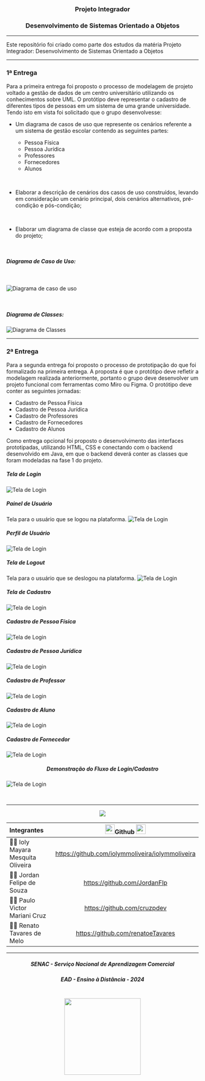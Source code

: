 ### <center>Projeto Integrador</center>
### <center>Desenvolvimento de Sistemas Orientado a Objetos</center>

---

Este repositório foi criado como parte dos estudos da matéria Projeto Integrador: Desenvolvimento de Sistemas Orientado a Objetos

---

### 1ª Entrega

Para a primeira entrega foi proposto o processo de modelagem de projeto voltado a gestão de dados de um centro universitário utilizando os conhecimentos sobre UML. O protótipo deve representar o cadastro de diferentes tipos de pessoas em um sistema de uma grande universidade. Tendo isto em vista foi solicitado que o grupo desenvolvesse:

- Um diagrama de casos de uso que represente os cenários referente a um sistema de gestão escolar contendo as seguintes partes:

  - Pessoa Física
  - Pessoa Jurídica
  - Professores
  - Fornecedores 
  - Alunos
<br>

- Elaborar a descrição de cenários dos casos de uso construídos, levando em consideração um cenário principal, dois cenários alternativos, pré-condição e pós-condição;
<br>

- Elaborar um diagrama de classe que esteja de acordo com a proposta do projeto;
<br>

##### Diagrama de Caso de Uso:
<br>

![Diagrama de caso de uso](assets/images/caso_de_uso.jpg)

<br>


##### Diagrama de Classes:

![Diagrama de Classes](assets/images/Diagrama_de_classe.jpg)

---

### 2ª Entrega

Para a segunda entrega foi proposto o processo de prototipação do que foi formalizado na primeira entrega. A proposta é que o protótipo deve refletir a modelagem realizada anteriormente, portanto o grupo deve desenvolver um projeto funcional com ferramentas como Miro ou Figma. O protótipo deve conter as seguintes jornadas:

  - Cadastro de Pessoa Física
  - Cadastro de Pessoa Jurídica
  - Cadastro de Professores
  - Cadastro de Fornecedores 
  - Cadastro de Alunos

Como entrega opcional foi proposto o desenvolvimento das interfaces prototipadas, utilizando HTML, CSS e conectando com o backend desenvolvido em Java, em que o backend  deverá conter as classes que foram modeladas na fase 1 do projeto.
<br>

##### Tela de Login

![Tela de Login](assets/images/login.png)
<br>

##### Painel de Usuário 
Tela para o usuário que se logou na plataforma.
![Tela de Login](assets/images/dashboard.png)
<br>

##### Perfil de Usuário 
![Tela de Login](assets/images/profile.png)
<br>

##### Tela de Logout
Tela para o usuário que se deslogou na plataforma.
![Tela de Login](assets/images/logout.png)
<br>

##### Tela de Cadastro
![Tela de Login](assets/images/signup.png)
<br>

##### Cadastro de Pessoa Física
![Tela de Login](assets/images/signup_pf_pf.png)
<br>

##### Cadastro de Pessoa Jurídica
![Tela de Login](assets/images/signup_pj_pj.png)
<br>

##### Cadastro de Professor
![Tela de Login](assets/images/signup_pf_professor.png)
<br>

##### Cadastro de Aluno
![Tela de Login](assets/images/signup_pf_aluno.png)
<br>

##### Cadastro de Fornecedor
![Tela de Login](assets/images/signup_pj_fornecedor.png)
<br>

##### <center>Demonstração do Fluxo de Login/Cadastro</center>

![Tela de Login](assets/videos/fluxo.gif)

<br>

---

<!-- SVG por DenverCoder1 - https://github.com/DenverCoder1/readme-typing-svg -->
<p align="center">
  <a href="https://github.com/DenverCoder1/readme-typing-svg">
  <img src="https://readme-typing-svg.herokuapp.com?lines=Análise+e+Desenvolvimento+de+Sistemas&center=false&width=640&height=45"></a>
</p>

Integrantes | <img src="./assets/images/github.gif" width="25">Github <img src="https://user-images.githubusercontent.com/74038190/212257468-1e9a91f1-b626-4baa-b15d-5c385dfa7ed2.gif" width="25">
:---------- | :-----: 
:woman_technologist: Ioly Mayara Mesquita Oliveira | <a>https://github.com/iolymmoliveira/iolymmoliveira</a> 
:man_technologist: Jordan Felipe de Souza | <a>https://github.com/JordanFlp</a> 
:man_technologist: Paulo Victor Mariani Cruz | <a>https://github.com/cruzpdev</a> 
:man_technologist: Renato Tavares de Melo | <a>https://github.com/renatoeTavares</a> 

---

##### <center>SENAC - Serviço Nacional de Aprendizagem Comercial</center>

##### <center>EAD - Ensino à Distância - 2024</center>

<br>

<div align="center">
  <img src="./assets/images/logo_senac.png" width="200">
</div>
